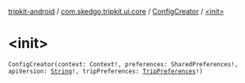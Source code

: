 [tripkit-android](../../index.md) / [com.skedgo.tripkit.ui.core](../index.md) / [ConfigCreator](index.md) / [&lt;init&gt;](./-init-.md)

# &lt;init&gt;

`ConfigCreator(context: Context!, preferences: SharedPreferences!, apiVersion: `[`String`](https://kotlinlang.org/api/latest/jvm/stdlib/kotlin/-string/index.html)`!, tripPreferences: `[`TripPreferences`](../../com.skedgo.tripkit/-trip-preferences/index.md)`!)`